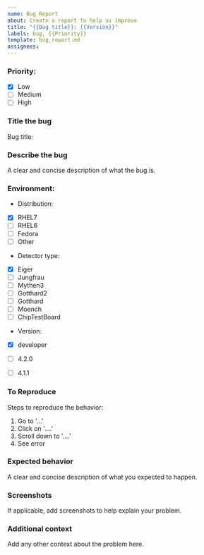 ```yaml
---
name: Bug Report
about: Create a report to help us improve 
title: "{{Bug title}}: {{Version}}"
labels: bug, {{Priority}}
template: bug_report.md
assignees: 
---
```


### Priority:
- [x] Low
- [ ] Medium
- [ ] High

### Title the bug
Bug title: 

### Describe the bug
A clear and concise description of what the bug is.

### Environment:

* Distribution: 
- [x] RHEL7
- [ ] RHEL6
- [ ] Fedora
- [ ] Other

* Detector type: 
- [x] Eiger
- [ ] Jungfrau
- [ ] Mythen3
- [ ] Gotthard2
- [ ] Gotthard
- [ ] Moench
- [ ] ChipTestBoard

* Version: 
<!-- Software Package version -->
- [x] developer
- [ ] 4.2.0
- [ ] 4.1.1


### To Reproduce
Steps to reproduce the behavior:

1. Go to '...'
2. Click on '....'
3. Scroll down to '....'
4. See error

### Expected behavior
A clear and concise description of what you expected to happen.

### Screenshots
If applicable, add screenshots to help explain your problem.


### Additional context
Add any other context about the problem here.
